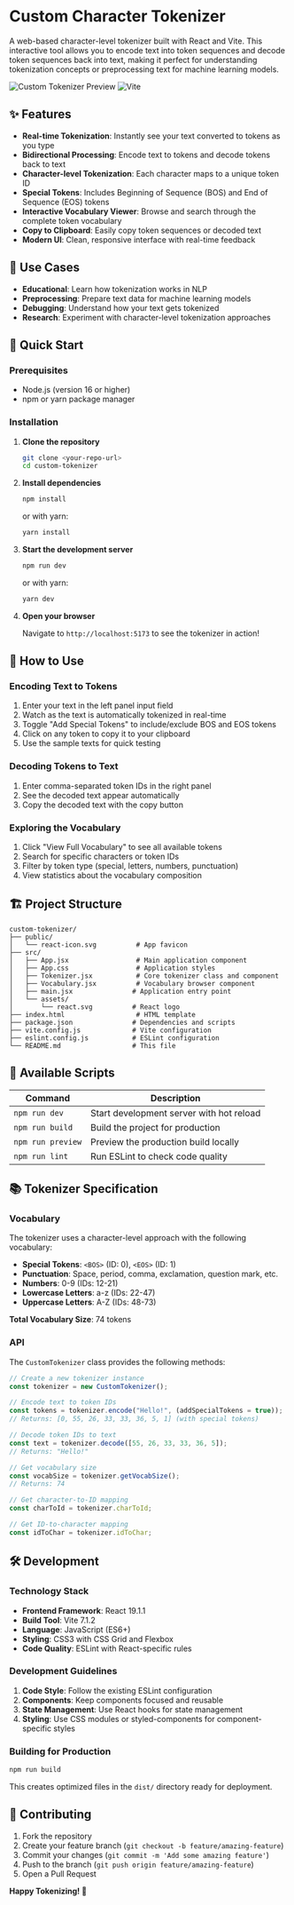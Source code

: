 # Custom Character Tokenizer

A web-based character-level tokenizer built with React and Vite. This interactive tool allows you to encode text into token sequences and decode token sequences back into text, making it perfect for understanding tokenization concepts or preprocessing text for machine learning models.

![Custom Tokenizer Preview](https://img.shields.io/badge/React-19.1.1-blue?logo=react)
![Vite](https://img.shields.io/badge/Vite-7.1.2-green?logo=vite)

## ✨ Features

- **Real-time Tokenization**: Instantly see your text converted to tokens as you type
- **Bidirectional Processing**: Encode text to tokens and decode tokens back to text
- **Character-level Tokenization**: Each character maps to a unique token ID
- **Special Tokens**: Includes Beginning of Sequence (BOS) and End of Sequence (EOS) tokens
- **Interactive Vocabulary Viewer**: Browse and search through the complete token vocabulary
- **Copy to Clipboard**: Easily copy token sequences or decoded text
- **Modern UI**: Clean, responsive interface with real-time feedback

## 🎯 Use Cases

- **Educational**: Learn how tokenization works in NLP
- **Preprocessing**: Prepare text data for machine learning models
- **Debugging**: Understand how your text gets tokenized
- **Research**: Experiment with character-level tokenization approaches

## 🚀 Quick Start

### Prerequisites

- Node.js (version 16 or higher)
- npm or yarn package manager

### Installation

1. **Clone the repository**

   ```bash
   git clone <your-repo-url>
   cd custom-tokenizer
   ```

2. **Install dependencies**

   ```bash
   npm install
   ```

   or with yarn:

   ```bash
   yarn install
   ```

3. **Start the development server**

   ```bash
   npm run dev
   ```

   or with yarn:

   ```bash
   yarn dev
   ```

4. **Open your browser**

   Navigate to `http://localhost:5173` to see the tokenizer in action!

## 📖 How to Use

### Encoding Text to Tokens

1. Enter your text in the left panel input field
2. Watch as the text is automatically tokenized in real-time
3. Toggle "Add Special Tokens" to include/exclude BOS and EOS tokens
4. Click on any token to copy it to your clipboard
5. Use the sample texts for quick testing

### Decoding Tokens to Text

1. Enter comma-separated token IDs in the right panel
2. See the decoded text appear automatically
3. Copy the decoded text with the copy button

### Exploring the Vocabulary

1. Click "View Full Vocabulary" to see all available tokens
2. Search for specific characters or token IDs
3. Filter by token type (special, letters, numbers, punctuation)
4. View statistics about the vocabulary composition

## 🏗️ Project Structure

```
custom-tokenizer/
├── public/
│   └── react-icon.svg          # App favicon
├── src/
│   ├── App.jsx                 # Main application component
│   ├── App.css                 # Application styles
│   ├── Tokenizer.jsx           # Core tokenizer class and component
│   ├── Vocabulary.jsx          # Vocabulary browser component
│   ├── main.jsx               # Application entry point
│   └── assets/
│       └── react.svg          # React logo
├── index.html                  # HTML template
├── package.json               # Dependencies and scripts
├── vite.config.js             # Vite configuration
├── eslint.config.js           # ESLint configuration
└── README.md                  # This file
```

## 🔧 Available Scripts

| Command           | Description                              |
| ----------------- | ---------------------------------------- |
| `npm run dev`     | Start development server with hot reload |
| `npm run build`   | Build the project for production         |
| `npm run preview` | Preview the production build locally     |
| `npm run lint`    | Run ESLint to check code quality         |

## 📚 Tokenizer Specification

### Vocabulary

The tokenizer uses a character-level approach with the following vocabulary:

- **Special Tokens**: `<BOS>` (ID: 0), `<EOS>` (ID: 1)
- **Punctuation**: Space, period, comma, exclamation, question mark, etc.
- **Numbers**: 0-9 (IDs: 12-21)
- **Lowercase Letters**: a-z (IDs: 22-47)
- **Uppercase Letters**: A-Z (IDs: 48-73)

**Total Vocabulary Size**: 74 tokens

### API

The `CustomTokenizer` class provides the following methods:

```javascript
// Create a new tokenizer instance
const tokenizer = new CustomTokenizer();

// Encode text to token IDs
const tokens = tokenizer.encode("Hello!", (addSpecialTokens = true));
// Returns: [0, 55, 26, 33, 33, 36, 5, 1] (with special tokens)

// Decode token IDs to text
const text = tokenizer.decode([55, 26, 33, 33, 36, 5]);
// Returns: "Hello!"

// Get vocabulary size
const vocabSize = tokenizer.getVocabSize();
// Returns: 74

// Get character-to-ID mapping
const charToId = tokenizer.charToId;

// Get ID-to-character mapping
const idToChar = tokenizer.idToChar;
```

## 🛠️ Development

### Technology Stack

- **Frontend Framework**: React 19.1.1
- **Build Tool**: Vite 7.1.2
- **Language**: JavaScript (ES6+)
- **Styling**: CSS3 with CSS Grid and Flexbox
- **Code Quality**: ESLint with React-specific rules

### Development Guidelines

1. **Code Style**: Follow the existing ESLint configuration
2. **Components**: Keep components focused and reusable
3. **State Management**: Use React hooks for state management
4. **Styling**: Use CSS modules or styled-components for component-specific styles

### Building for Production

```bash
npm run build
```

This creates optimized files in the `dist/` directory ready for deployment.

## 🤝 Contributing

1. Fork the repository
2. Create your feature branch (`git checkout -b feature/amazing-feature`)
3. Commit your changes (`git commit -m 'Add some amazing feature'`)
4. Push to the branch (`git push origin feature/amazing-feature`)
5. Open a Pull Request

**Happy Tokenizing! 🚀**
